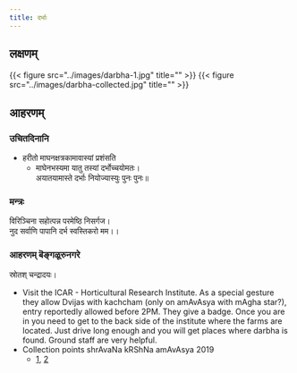 ```yaml
---
title: दर्भाः
---
```


## लक्षणम्
{{< figure src="../images/darbha-1.jpg" title="" >}}
{{< figure src="../images/darbha-collected.jpg" title="" >}}


## आहरणम्
### उचितदिनानि
- हरीतो माघनक्षत्रकामावास्यां प्रशंसति 
  - माघेनभस्यमा यातु तस्यां दर्भोच्चयोमतः।  
  अयातयामास्ते दर्भाः नियोज्यास्युः पुनः पुनः॥ 

### मन्त्रः
विरिञ्चिना सहोत्पन्न परमेष्ठि निसर्गज।  
नुद सर्वाणि पापानि दर्भ स्वस्तिकरो मम।।

### आहरणम् बॆङ्गळूरुनगरे
स्रोतश् चन्द्रादयः।

- Visit the ICAR - Horticultural Research Institute. As a special gesture they allow Dvijas with kachcham (only on amAvAsya with mAgha star?), entry reportedly allowed before 2PM. They give a badge. Once you are in you need to get to the back side of the institute where the farms are located. Just drive long enough and you will get places where darbha is found. Ground staff are very helpful.
- Collection points shrAvaNa kRShNa amAvAsya 2019
  - [1](https://maps.app.goo.gl/jtk1DLMau5Su7XEk9), [2](https://maps.app.goo.gl/Pa1bhRCrUHYucGEx8)

